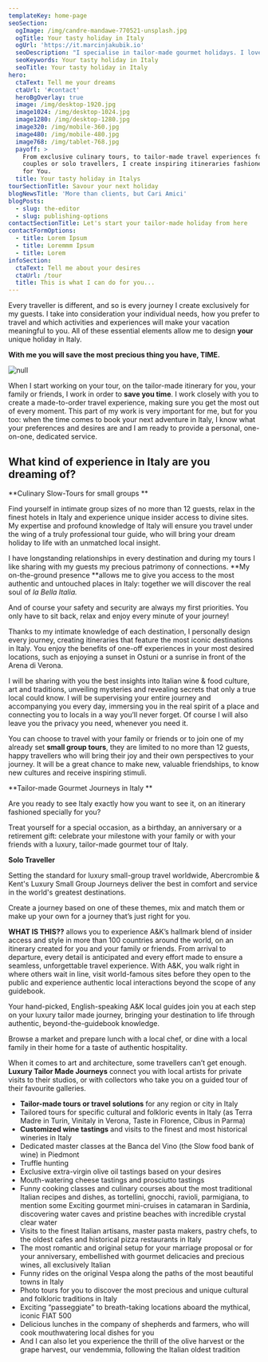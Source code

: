 ```yaml
---
templateKey: home-page
seoSection:
  ogImage: /img/candre-mandawe-770521-unsplash.jpg
  ogTitle: Your tasty holiday in Italy
  ogUrl: 'https://it.marcinjakubik.io'
  seoDescription: "I specialise in tailor-made gourmet holidays. I love creating travel solutions that perfectly suit my guests needs, and I am renowned for my attention to detail and my creativity in organising unforgettable experiences.\t\n"
  seoKeywords: Your tasty holiday in Italy
  seoTitle: Your tasty holiday in Italy
hero:
  ctaText: Tell me your dreams
  ctaUrl: '#contact'
  heroBgOverlay: true
  image: /img/desktop-1920.jpg
  image1024: /img/desktop-1024.jpg
  image1280: /img/desktop-1280.jpg
  image320: /img/mobile-360.jpg
  image480: /img/mobile-480.jpg
  image768: /img/tablet-768.jpg
  payoff: >
    From exclusive culinary tours, to tailor-made travel experiences for groups,
    couples or solo travellers, I create inspiring itineraries fashioned purely
    for You.
  title: Your tasty holiday in Italys
tourSectionTitle: Savour your next holiday
blogNewsTitle: 'More than clients, but Cari Amici'
blogPosts:
  - slug: the-editor
  - slug: publishing-options
contactSectionTitle: Let's start your tailor-made holiday from here
contactFormOptions:
  - title: Lorem Ipsum
  - title: Loremmm Ipsum
  - title: Lorem
infoSection:
  ctaText: Tell me about your desires
  ctaUrl: /tour
  title: This is what I can do for you...
---
```

Every traveller is different, and so is every journey I create exclusively for my guests. I take into consideration your individual needs, how you prefer to travel and which activities and experiences will make your vacation meaningful to you. All of these essential elements allow me to design **your** unique holiday in Italy.

**With me you will save the most precious thing you have, TIME.**

![null](/img/abut-desktop-1280.jpg)

When I start working on your tour, on the tailor-made itinerary for you, your family or friends, I work in order to **save you time**. I work closely with you to create a made-to-order travel experience, making sure you get the most out of every moment. This part of my work is very important for me, but for you too: when the time comes to book your next adventure in Italy, I know what your preferences and desires are and I am ready to provide a personal, one-on-one, dedicated service. 

## What kind of experience in Italy are you dreaming of?

**Culinary Slow-Tours for small groups  **           

Find yourself in intimate group sizes of no more than 12 guests, relax in the finest hotels in Italy and experience unique insider access to divine sites. My expertise and profound knowledge of Italy will ensure you travel under the wing of a truly professional tour guide, who will bring your dream holiday to life with an unmatched local insight.

I have longstanding relationships in every destination and during my tours I like sharing  with my guests my precious patrimony of connections. **My on-the-ground presence **allows me to give you access to the most authentic and untouched places in Italy: together we will discover the real soul of _la_ _Bella Italia._

And of course your safety and security are always my first priorities. You only have to sit back, relax and enjoy every minute of your journey!

Thanks to my intimate knowledge of each destination, I personally design every journey, creating itineraries that feature the most iconic destinations in Italy. You enjoy the benefits of one-off experiences in your most desired locations, such as enjoying a sunset in Ostuni or a sunrise in front of the Arena di Verona.

I will be sharing with you the best insights into Italian wine & food culture, art and traditions, unveiling mysteries and revealing secrets that only a true local could know. I will be supervising your entire journey and accompanying you every day, immersing you in the real spirit of a place and connecting you to locals in a way you’ll never forget. Of course I will also leave you the privacy you need, whenever you need it.

You can choose to travel with your family or friends or to join one of my already set **small group tours**, they are limited to no more than 12 guests, happy travellers who will bring their joy and their own perspectives to your journey. It will be a great chance to make new, valuable friendships, to know new cultures and receive inspiring stimuli.

**Tailor-made Gourmet Journeys in Italy     **    

Are you ready to see Italy exactly how you want to see it, on an itinerary fashioned specially for you?

Treat yourself for a special occasion, as a birthday, an anniversary or a retirement gift: celebrate your milestone with your family or with your friends with a luxury, tailor-made gourmet tour of Italy.

**Solo Traveller**

Setting the standard for luxury small-group travel worldwide, Abercrombie & Kent's Luxury Small Group Journeys deliver the best in comfort and service in the world's greatest destinations.

Create a journey based on one of these themes, mix and match them or make up your own for a journey that’s just right for you.

**WHAT IS THIS??** allows you to experience A&K’s hallmark blend of insider access and style in more than 100 countries around the world, on an itinerary created for you and your family or friends. From arrival to departure, every detail is anticipated and every effort made to ensure a seamless, unforgettable travel experience. With A&K, you walk right in where others wait in line, visit world-famous sites before they open to the public and experience authentic local interactions beyond the scope of any guidebook.

Your hand-picked, English-speaking A&K local guides join you at each step on your luxury tailor made journey, bringing your destination to life through authentic, beyond-the-guidebook knowledge.

Browse a market and prepare lunch with a local chef, or dine with a local family in their home for a taste of authentic hospitality.

When it comes to art and architecture, some travellers can’t get enough. **Luxury Tailor Made Journeys** connect you with local artists for private visits to their studios, or with collectors who take you on a guided tour of their favourite galleries.

* **Tailor-made tours or travel solutions** for any region or city in Italy	
* Tailored tours for specific cultural and folkloric events in Italy (as Terra Madre in Turin, Vinitaly in Verona, Taste in Florence, Cibus in Parma)	
* **Customized wine tastings** and visits to the finest and most historical wineries in Italy	
* Dedicated master classes at the Banca del Vino (the Slow food bank of wine) in Piedmont	
* Truffle hunting	
* Exclusive extra-virgin olive oil tastings based on your desires	
* Mouth-watering cheese tastings and prosciutto tastings	
* Funny cooking classes and culinary courses about the most traditional Italian recipes and dishes, as tortellini, gnocchi, ravioli, parmigiana, to mention some Exciting gourmet mini-cruises in catamaran in Sardinia, discovering water caves and pristine beaches with incredible crystal clear water	
* Visits to the finest Italian artisans, master pasta makers, pastry chefs, to the oldest cafes and historical pizza restaurants in Italy	
* The most romantic and original setup for your marriage proposal or for your anniversary, embellished with gourmet delicacies and precious wines, all exclusively Italian	
* Funny rides on the original Vespa along the paths of the most beautiful towns in Italy	
* Photo tours for you to discover the most precious and unique cultural and folkloric traditions in Italy	
* Exciting “passeggiate” to breath-taking locations aboard the mythical, iconic FIAT 500	
* Delicious lunches in the company of shepherds and farmers, who will cook mouthwatering local dishes for you	
* And I can also let you experience the thrill of the olive harvest or the grape harvest, our vendemmia, following the Italian oldest tradition
